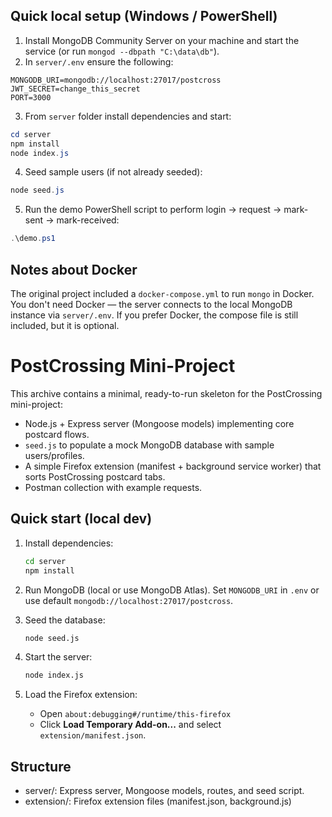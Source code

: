 

## Quick local setup (Windows / PowerShell)

1. Install MongoDB Community Server on your machine and start the service (or run `mongod --dbpath "C:\data\db"`).
2. In `server/.env` ensure the following:
```
MONGODB_URI=mongodb://localhost:27017/postcross
JWT_SECRET=change_this_secret
PORT=3000
```
3. From `server` folder install dependencies and start:
```powershell
cd server
npm install
node index.js
```
4. Seed sample users (if not already seeded):
```powershell
node seed.js
```
5. Run the demo PowerShell script to perform login → request → mark-sent → mark-received:
```powershell
.\demo.ps1
```

## Notes about Docker
The original project included a `docker-compose.yml` to run `mongo` in Docker. You don't need Docker — the server connects to the local MongoDB instance via `server/.env`. If you prefer Docker, the compose file is still included, but it is optional.


# PostCrossing Mini-Project

This archive contains a minimal, ready-to-run skeleton for the PostCrossing mini-project:
- Node.js + Express server (Mongoose models) implementing core postcard flows.
- `seed.js` to populate a mock MongoDB database with sample users/profiles.
- A simple Firefox extension (manifest + background service worker) that sorts PostCrossing postcard tabs.
- Postman collection with example requests.

## Quick start (local dev)

1. Install dependencies:
   ```bash
   cd server
   npm install
   ```

2. Run MongoDB (local or use MongoDB Atlas). Set `MONGODB_URI` in `.env` or use default `mongodb://localhost:27017/postcross`.

3. Seed the database:
   ```bash
   node seed.js
   ```

4. Start the server:
   ```bash
   node index.js
   ```

5. Load the Firefox extension:
   - Open `about:debugging#/runtime/this-firefox`
   - Click **Load Temporary Add-on...** and select `extension/manifest.json`.

## Structure

- server/: Express server, Mongoose models, routes, and seed script.
- extension/: Firefox extension files (manifest.json, background.js)



